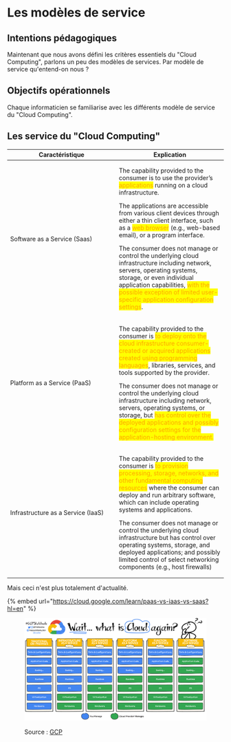 # Les modèles de service

## Intentions pédagogiques

Maintenant que nous avons défini les critères essentiels du "Cloud Computing", parlons un peu des modèles de services. Par modèle de service qu'entend-on nous ?

## Objectifs opérationnels

Chaque informaticien  se familiarise avec les différents modèle de service du "Cloud Computing".

## Les service du "Cloud Computing"



<table><thead><tr><th width="239">Caractéristique</th><th>Explication</th></tr></thead><tbody><tr><td>Software as a Service (Saas)</td><td><p>The capability provided to the consumer is to use the provider’s <mark style="color:orange;">applications</mark> running on a cloud infrastructure. </p><p></p><p>The applications are accessible from various client devices through either a thin client interface, such as a <mark style="color:orange;">web browser</mark> (e.g., web-based email), or a program interface. </p><p></p><p>The consumer does not manage or control the underlying cloud infrastructure including network, servers, operating systems, storage, or even individual application capabilities, <mark style="color:orange;">with the possible exception of limited user- specific application configuration settings</mark>.</p></td></tr><tr><td>Platform as a Service (PaaS)</td><td><p>The capability provided to the consumer is <mark style="color:orange;">to deploy onto the cloud infrastructure consumer-created or acquired applications created using programming languages</mark>, libraries, services, and tools supported by the provider.</p><p></p><p>The consumer does not manage or control the underlying cloud infrastructure including network, servers, operating systems, or storage, but <mark style="color:orange;">has control over the deployed applications and possibly configuration settings for the application-hosting environment.</mark></p></td></tr><tr><td>Infrastructure as a Service (IaaS)</td><td><p>The capability provided to the consumer is <mark style="color:orange;">to provision processing, storage, networks, and other fundamental computing resources</mark> where the consumer can deploy and run arbitrary software, which can include operating systems and applications. </p><p></p><p>The consumer does not manage or control the underlying cloud infrastructure but has control over operating systems, storage, and deployed applications; and possibly limited control of select networking components (e.g., host firewalls)</p></td></tr></tbody></table>

Mais ceci n'est plus totalement d'actualité.



{% embed url="https://cloud.google.com/learn/paas-vs-iaas-vs-saas?hl=en" %}

<figure><img src="../.gitbook/assets/image (7).png" alt=""><figcaption><p>Source : <a href="https://cloud.google.com/learn/paas-vs-iaas-vs-saas?hl=en">GCP</a></p></figcaption></figure>
